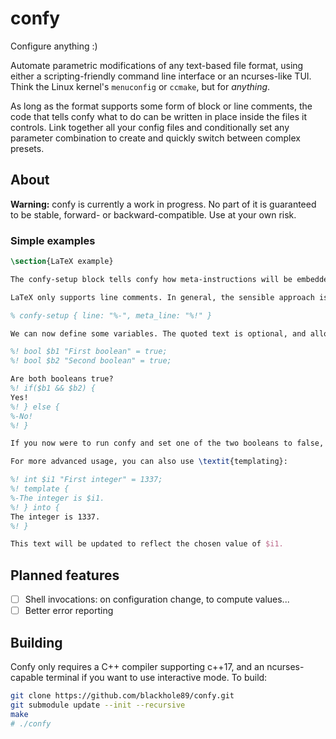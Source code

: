 # confy

Configure anything :)

Automate parametric modifications of any text-based file format, using either a scripting-friendly command line interface or an ncurses-like TUI. Think the Linux kernel's `menuconfig` or `ccmake`, but for *anything*.

As long as the format supports some form of block or line comments, the code that tells confy what to do can be written in place inside the files it controls. Link together all your config files and conditionally set any parameter combination to create and quickly switch between complex presets.

## About

**Warning:** confy is currently a work in progress. No part of it is guaranteed to be stable, forward- or backward-compatible. Use at your own risk.

### Simple examples

```latex
\section{LaTeX example}

The confy-setup block tells confy how meta-instructions will be embedded in this file. Confy supports line and block comments, and you should specify at least one of the two for each of inert text and metacode. 

LaTeX only supports line comments. In general, the sensible approach is to take the current file's language's comment syntax, and suffix it with some unique character sequence to avoid accidental clashes with any existing comments that should not have any meaning to confy.

% confy-setup { line: "%-", meta_line: "%!" }

We can now define some variables. The quoted text is optional, and allows you to display more memorable descriptions in interactive mode.

%! bool $b1 "First boolean" = true;
%! bool $b2 "Second boolean" = true;

Are both booleans true?
%! if($b1 && $b2) {
Yes!
%! } else {
%-No!
%! }

If you now were to run confy and set one of the two booleans to false, confy would edit this file to comment out the line saying "Yes!", and uncomment the line saying "No!".

For more advanced usage, you can also use \textit{templating}:

%! int $i1 "First integer" = 1337;
%! template {
%-The integer is $i1.
%! } into {
The integer is 1337.
%! }

This text will be updated to reflect the chosen value of $i1.
```

## Planned features

* [ ] Shell invocations: on configuration change, to compute values...
* [ ] Better error reporting

## Building
Confy only requires a C++ compiler supporting c++17, and an ncurses-capable terminal if you want to use interactive mode. To build:
```bash
git clone https://github.com/blackhole89/confy.git
git submodule update --init --recursive
make
# ./confy
```

